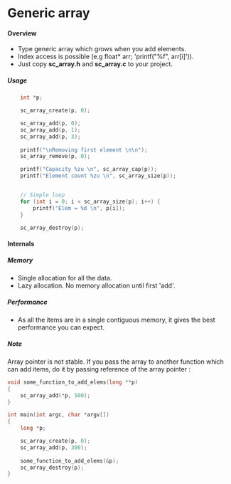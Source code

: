 # Generic array

#### Overview

- Type generic array which grows when you add elements.
- Index access is possible (e.g float* arr; 'printf("%f", arr[i]')).
- Just copy <b>sc_array.h</b> and <b>sc_array.c</b> to your project.


##### Usage


```c
    int *p;

    sc_array_create(p, 0);

    sc_array_add(p, 0);
    sc_array_add(p, 1);
    sc_array_add(p, 3);
    
    printf("\nRemoving first element \n\n");
    sc_array_remove(p, 0);

    printf("Capacity %zu \n", sc_array_cap(p));
    printf("Element count %zu \n", sc_array_size(p));


    // Simple loop
    for (int i = 0; i < sc_array_size(p); i++) {
        printf("Elem = %d \n", p[i]);
    }

    sc_array_destroy(p);
```
#### Internals

##### Memory
- Single allocation for all the data.
- Lazy allocation. No memory allocation until first 'add'. 

##### Performance
- As all the items are in a single contiguous memory, it gives the best  
performance you can expect.  

##### Note

Array pointer is not stable. If you pass the array to another function which  
can add items, do it by passing reference of the array pointer :
  
```c
void some_function_to_add_elems(long **p)
{
    sc_array_add(*p, 500);
}

int main(int argc, char *argv[])
{
    long *p;

    sc_array_create(p, 0);
    sc_array_add(p, 300);
    
    some_function_to_add_elems(&p);
    sc_array_destroy(p);
}

```
